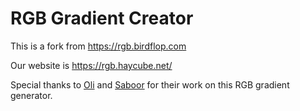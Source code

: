 # RGB Gradient Creator
This is a fork from https://rgb.birdflop.com

Our website is https://rgb.haycube.net/

Special thanks to [Oli](https://github.com/Oli-idk) and [Saboor](http://github.com/saboooor) for their work on this RGB gradient generator.
